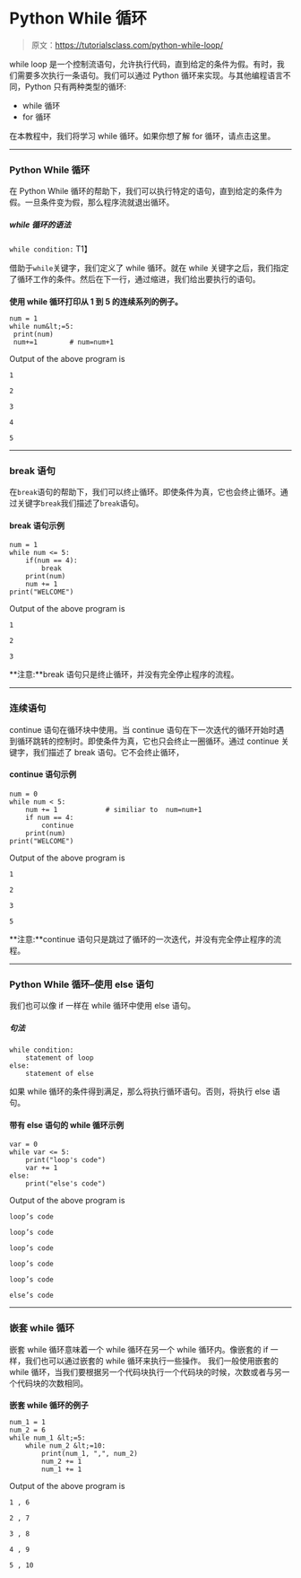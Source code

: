 # Python While 循环

> 原文：<https://tutorialsclass.com/python-while-loop/>

while loop 是一个控制流语句，允许执行代码，直到给定的条件为假。有时，我们需要多次执行一条语句。我们可以通过 Python 循环来实现。与其他编程语言不同，Python 只有两种类型的循环:

*   while 循环
*   for 循环

在本教程中，我们将学习 while 循环。如果你想了解 for 循环，请点击这里。

* * *

### Python While 循环

在 Python While 循环的帮助下，我们可以执行特定的语句，直到给定的条件为假。一旦条件变为假，那么程序流就退出循环。

##### while 循环的语法

`while condition:`
T1】

借助于`while`关键字，我们定义了 while 循环。就在 while 关键字之后，我们指定了循环工作的条件。然后在下一行，通过缩进，我们给出要执行的语句。

#### 
**使用 while 循环打印从 1 到 5 的连续系列的例子。**

```
num = 1
while num&lt;=5:
 print(num)
 num+=1        # num=num+1
```

Output of the above program is

```
1

2

3

4

5
```

* * *

### break 语句

在`break`语句的帮助下，我们可以终止循环。即使条件为真，它也会终止循环。通过关键字`break`我们描述了`break`语句。

#### break 语句示例

```
num = 1
while num <= 5:
    if(num == 4):
        break
    print(num)
    num += 1
print("WELCOME")
```

Output of the above program is

```
1

2

3
```

**注意:**break 语句只是终止循环，并没有完全停止程序的流程。

* * *

### 连续语句

continue 语句在循环块中使用。当 continue 语句在下一次迭代的循环开始时遇到循环跳转的控制时。即使条件为真，它也只会终止一圈循环。通过 continue 关键字，我们描述了 break 语句。它不会终止循环，

#### continue 语句示例

```
num = 0
while num < 5:
    num += 1            # similiar to  num=num+1
    if num == 4:
        continue
    print(num)
print("WELCOME")
```

Output of the above program is

```
1

2

3

5
```

**注意:**continue 语句只是跳过了循环的一次迭代，并没有完全停止程序的流程。

* * *

### Python While 循环–使用 else 语句

我们也可以像 if 一样在 while 循环中使用 else 语句。

##### 句法

```
while condition:
	statement of loop
else:
	statement of else 
```

如果 while 循环的条件得到满足，那么将执行循环语句。否则，将执行 else 语句。

#### 带有 else 语句的 while 循环示例

```
var = 0
while var <= 5:
    print("loop's code")
    var += 1
else:
    print("else's code")
```

Output of the above program is

```
loop’s code

loop’s code

loop’s code

loop’s code

loop’s code

else’s code
```

* * *

### 嵌套 while 循环

嵌套 while 循环意味着一个 while 循环在另一个 while 循环内。像嵌套的 if 一样，我们也可以通过嵌套的 while 循环来执行一些操作。
我们一般使用嵌套的 while 循环，当我们要根据另一个代码块执行一个代码块的时候，次数或者与另一个代码块的次数相同。

#### 
**嵌套 while 循环的例子**

```
num_1 = 1
num_2 = 6
while num_1 &lt;=5:
    while num_2 &lt;=10:
        print(num_1, ",", num_2)
        num_2 += 1
        num_1 += 1
```

Output of the above program is

```
1 , 6

2 , 7

3 , 8

4 , 9

5 , 10
```